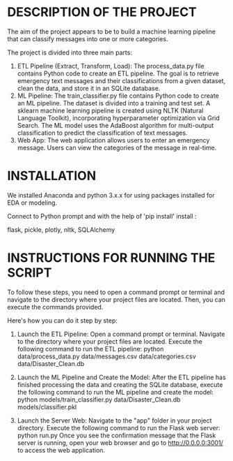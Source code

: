 # DESCRIPTION OF THE PROJECT
The aim of the project appears to be to build a machine learning pipeline that can classify messages into one or more categories.

 The project is divided into three main parts:

1. ETL Pipeline (Extract, Transform, Load): The process_data.py file contains Python code to create an ETL pipeline. The goal is to retrieve emergency text messages and their classifications from a given dataset, clean the data, and store it in an SQLite database.
2. ML Pipeline: The train_classifier.py file contains Python code to create an ML pipeline. The dataset is divided into a training and test set. A sklearn machine learning pipeline is created using NLTK (Natural Language Toolkit), incorporating hyperparameter optimization via Grid Search. The ML model uses the AdaBoost algorithm for multi-output classification to predict the classification of text messages.
3. Web App: The web application allows users to enter an emergency message. Users can view the categories of the message in real-time.

#  INSTALLATION
We installed Anaconda and python 3.x.x for using packages installed for EDA or modeling.

Connect to Python prompt and with the help of 'pip install' install :

flask, pickle, plotly, nltk, SQLAlchemy

# INSTRUCTIONS FOR RUNNING THE SCRIPT

To follow these steps, you need to open a command prompt or terminal and navigate to the directory where your project files are located. Then, you can execute the commands provided.

Here's how you can do it step by step:

1. Launch the ETL Pipeline: Open a command prompt or terminal. Navigate to the directory where your project files are located. Execute the following command to run the ETL pipeline: python data/process_data.py data/messages.csv data/categories.csv data/Disaster_Clean.db
   
2. Launch the ML Pipeline and Create the Model: After the ETL pipeline has finished processing the data and creating the SQLite database, execute the following command to run the ML pipeline and create the model: python models/train_classifier.py data/Disaster_Clean.db models/classifier.pkl
   
3. Launch the Server Web: Navigate to the "app" folder in your project directory. Execute the following command to run the Flask web server: python run.py
Once you see the confirmation message that the Flask server is running, open your web browser and go to http://0.0.0.0:3001/ to access the web application.
